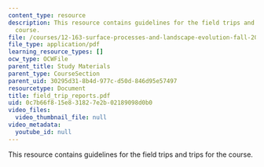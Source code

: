 ```yaml
---
content_type: resource
description: This resource contains guidelines for the field trips and trips for the
  course.
file: /courses/12-163-surface-processes-and-landscape-evolution-fall-2004/0c7b66f815e831827e2b02189098d0b0_field_trip_reports.pdf
file_type: application/pdf
learning_resource_types: []
ocw_type: OCWFile
parent_title: Study Materials
parent_type: CourseSection
parent_uid: 30295d31-8b4d-977c-d50d-846d95e57497
resourcetype: Document
title: field_trip_reports.pdf
uid: 0c7b66f8-15e8-3182-7e2b-02189098d0b0
video_files:
  video_thumbnail_file: null
video_metadata:
  youtube_id: null
---
```

This resource contains guidelines for the field trips and trips for the course.

